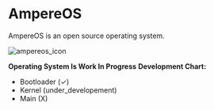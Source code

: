 # AmpereOS
AmpereOS is an open source operating system.

![ampereos_icon]()

**Operating System Is Work In Progress**
**Development Chart:**
- Bootloader (✓)
- Kernel (under_developement)
- Main (X)

